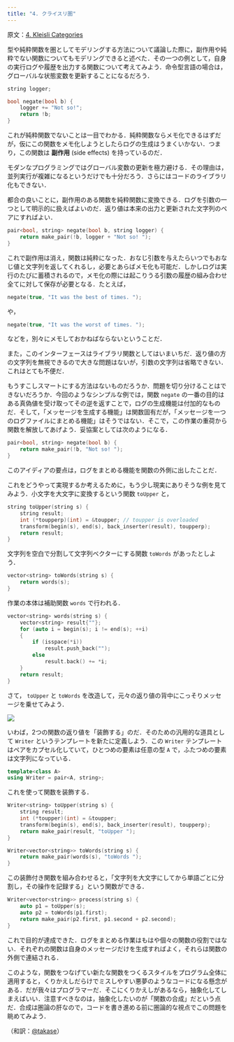 ```yaml
---
title: "4. クライスリ圏"
---
```

原文：[4. Kleisli Categories](https://bartoszmilewski.com/2014/12/23/kleisli-categories/)

型や純粋関数を圏としてモデリングする方法について議論した際に，副作用や純粋でない関数についてもモデリングできると述べた．その一つの例として，自身の実行ログや履歴を出力する関数について考えてみよう．命令型言語の場合は，グローバルな状態変数を更新することになるだろう．

```cpp
string logger;

bool negate(bool b) {
    logger += "Not so!";
    return !b;
}
```

これが純粋関数でないことは一目でわかる．純粋関数ならメモ化できるはずだが，仮にこの関数をメモ化しようとしたらログの生成はうまくいかない．つまり，この関数は **副作用** (side effects) を持っているのだ．

モダンなプログラミングではグローバル変数の更新を極力避ける．その理由は，並列実行が複雑になるというだけでも十分だろう．さらにはコードのライブラリ化もできない．

都合の良いことに，副作用のある関数を純粋関数に変換できる．ログを引数の一つとして明示的に扱えばよいのだ．返り値は本来の出力と更新された文字列のペアにすればよい．

```cpp
pair<bool, string> negate(bool b, string logger) {
    return make_pair(!b, logger + "Not so! ");
}
```

これで副作用は消え，関数は純粋になった．おなじ引数を与えたらいつでもおなじ値と文字列を返してくれるし，必要とあらばメモ化も可能だ．しかしログは実行のたびに蓄積されるので，メモ化の際には起こりうる引数の履歴の組み合わせ全てに対して保存が必要となる．たとえば，

```cpp
negate(true, "It was the best of times. ");
```

や，

```cpp
negate(true, "It was the worst of times. ");
```

などを，別々にメモしておかねばならないということだ．

また，このインターフェースはライブラリ関数としてはいまいちだ．返り値の方の文字列を無視できるので大きな問題はないが，引数の文字列は省略できない．これはとても不便だ．

もうすこしスマートにする方法はないものだろうか．問題を切り分けることはできないだろうか．今回のようなシンプルな例では，関数 `negate` の一番の目的はある真偽値を受け取ってその逆を返すことで，ログの生成機能は付加的なものだ．そして，「メッセージを生成する機能」は関数固有だが，「メッセージを一つのログファイルにまとめる機能」はそうではない．そこで，この作業の重荷から関数を解放してあげよう．妥協案としては次のようになる．

```cpp
pair<bool, string> negate(bool b) {
    return make_pair(!b, "Not so! ");
}
```

このアイディアの要点は，ログをまとめる機能を関数の外側に出したことだ．

これをどうやって実現するか考えるために，もう少し現実にありそうな例を見てみよう．小文字を大文字に変換するという関数 `toUpper` と，

```cpp
string toUpper(string s) {
    string result;
    int (*toupperp)(int) = &toupper; // toupper is overloaded
    transform(begin(s), end(s), back_inserter(result), toupperp);
    return result;
}
```

文字列を空白で分割して文字列ベクターにする関数 `toWords` があったとしよう．

```cpp
vector<string> toWords(string s) {
    return words(s);
}
```

作業の本体は補助関数 `words` で行われる．

```cpp
vector<string> words(string s) {
    vector<string> result{""};
    for (auto i = begin(s); i != end(s); ++i)
    {
        if (isspace(*i))
            result.push_back("");
        else
            result.back() += *i;
    }
    return result;
}
```

さて， `toUpper` と `toWords` を改造して，元々の返り値の背中にこっそりメッセージを乗せてみよう．

![](https://storage.googleapis.com/zenn-user-upload/be7d272a86585b2259d5370e.jpg)

いわば，2つの関数の返り値を「装飾する」のだ．そのための汎用的な道具として `Writer` というテンプレートを新たに定義しよう．この `Writer` テンプレートはペアをカプセル化していて，ひとつめの要素は任意の型 `A` で，ふたつめの要素は文字列になっている．

```cpp
template<class A>
using Writer = pair<A, string>;
```

これを使って関数を装飾する．

```cpp
Writer<string> toUpper(string s) {
    string result;
    int (*toupper)(int) = &toupper;
    transform(begin(s), end(s), back_inserter(result), toupperp);
    return make_pair(result, "toUpper ");
}

Writer<vector<string>> toWords(string s) {
    return make_pair(words(s), "toWords ");
}
```

この装飾付き関数を組み合わせると，「文字列を大文字にしてから単語ごとに分割し，その操作を記録する」という関数ができる．

```cpp
Writer<vector<string>> process(string s) {
    auto p1 = toUpper(s);
    auto p2 = toWords(p1.first);
    return make_pair(p2.first, p1.second + p2.second);
}
```

これで目的が達成できた．ログをまとめる作業はもはや個々の関数の役割ではない．それぞれの関数は自身のメッセージだけを生成すればよく，それらは関数の外側で連結される．

このような，関数をつなげてい新たな関数をつくるスタイルをプログラム全体に適用すると，くりかえしだらけでミスしやすい悪夢のようなコードになる懸念がある．だが我々はプログラマーだ．そこにくりかえしがあるなら，抽象化してしまえばいい．注意すべきなのは，抽象化したいのが「関数の合成」だという点だ．合成は圏論の肝なので，コードを書き進める前に圏論的な視点でこの問題を眺めてみよう．

（和訳：[@takase](https://zenn.dev/takase)）